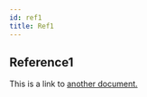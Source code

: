 ```yaml
---
id: ref1
title: Ref1
---
```


## Reference1
This is a link to [another document.](intro/mission.md)  
